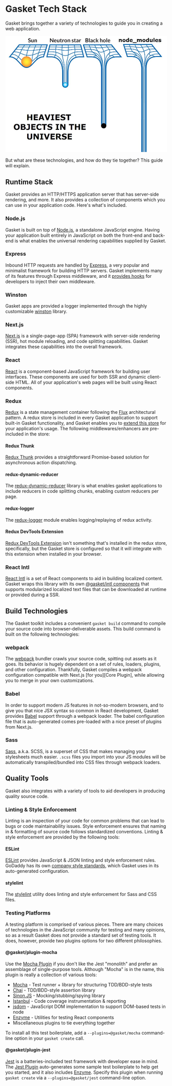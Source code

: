 # Gasket Tech Stack

Gasket brings together a variety of technologies to guide you in creating a web
application.

![Your node_modules](../images/node_modules.jpeg)

But what are these technologies, and how do they tie together? This guide will
explain.

## Runtime Stack

Gasket provides an HTTP/HTTPS application server that has server-side rendering, and
more. It also provides a collection of components which you can use in your application
code. Here's what's included.

### Node.js

Gasket is built on top of [Node.js], a standalone JavaScript engine. Having your
application built entirely in JavaScript on both the front-end and back-end is
what enables the universal rendering capabilities supplied by Gasket.

### Express

Inbound HTTP requests are handled by [Express], a very popular and minimalist
framework for building HTTP servers. Gasket implements many of its features
through Express middleware, and it [provides hooks][Express Plugin] for developers
to inject their own middleware.

### Winston

Gasket apps are provided a logger implemented through the highly customizable
[winston] library.

### Next.js

[Next.js] is a single-page-app (SPA) framework with server-side rendering (SSR),
hot module reloading, and code splitting capabilities. Gasket integrates these
capabilities into the overall framework.

### React

[React] is a component-based JavaScript framework for building user interfaces.
These components are used for both SSR and dynamic client-side HTML. All of your
application's web pages will be built using React components.

### Redux

[Redux] is a state management container following the [Flux] architectural
pattern. A redux store is included in every Gasket application to support
built-in Gasket functionality, and Gasket enables you to
[extend this store][Redux Components] for your application's usage. The
following middlewares/enhancers are pre-included in the store:

#### Redux Thunk

[Redux Thunk] provides a straightforward Promise-based solution for asynchronous
action dispatching.

#### redux-dynamic-reducer

The [redux-dynamic-reducer] library is what enables gasket applications to
include reducers in code splitting chunks, enabling custom reducers per page.

#### redux-logger

The [redux-logger] module enables logging/replaying of redux activity.

#### Redux DevTools Extension

[Redux DevTools Extension] isn't something that's installed in the redux store,
specifically, but the Gasket store is configured so that it will integrate
with this extension when installed in your browser.

### React Intl

[React Intl] is a set of React components to aid in building localized content.
Gasket wraps this library with its own
[@gasket/intl components][Intl Components] that supports modularized localized
text files that can be downloaded at runtime or provided during a SSR.


## Build Technologies

The Gasket toolkit includes a convenient `gasket build` command to compile your
source code into browser-deliverable assets. This build command is built on the
following technologies:

### webpack

The [webpack] bundler crawls your source code, spitting out assets as it goes.
Its behavior is hugely dependent on a set of rules, loaders, plugins, and other
configuration. Thankfully, Gasket compiles a webpack configuration compatible
with Next.js [for you][Core Plugin], while allowing you to merge in
your own customizations.

### Babel

In order to support modern JS features in not-so-modern browsers, and to give
you that nice JSX syntax so common in React development, Gasket provides [Babel]
support through a webpack loader. The babel configuration file that is
auto-generated comes pre-loaded with a nice preset of plugins from Next.js.

### Sass

[Sass], a.k.a. SCSS, is a superset of CSS that makes managing your stylesheets
much easier. `.scss` files you
import into your JS modules will be automatically transpiled/bundled into CSS
files through webpack loaders.

## Quality Tools

Gasket also integrates with a variety of tools to aid developers in producing
quality source code.

### Linting & Style Enforcement

Linting is an inspection of your code for common problems that can lead to bugs
or code maintainability issues. Style enforcement ensures that naming in &
formatting of source code follows standardized conventions. Linting & style
enforcement are provided by the following tools:

#### ESLint

[ESLint] provides JavaScript & JSON linting and style enforcement rules. GoDaddy
has its own [company style standards][godaddy-style], which Gasket uses in its
auto-generated configuration.

#### stylelint

The [stylelint] utility does linting and style enforcement for Sass and CSS
files.

### Testing Platforms

A testing platform is comprised of various pieces. There are many choices of
technologies in the JavaScript community for testing and many opinions, so as a
result Gasket does not provide a standard set of testing tools. It does,
however, provide two plugins options for two different philosophies.

#### @gasket/plugin-mocha

Use the [Mocha Plugin] if you don't like the Jest "monolith" and prefer an
assemblage of single-purpose tools. Although "Mocha" is in the name, this plugin
is really a collection of various tools:

- [Mocha] - Test runner + library for structuring TDD/BDD-style tests
- [Chai] - TDD/BDD-style assertion library
- [Sinon.JS] - Mocking/stubbing/spying library
- [Istanbul] - Code coverage instrumentation & reporting
- [jsdom] - JavaScript DOM implementation to support DOM-based tests in node
- [Enzyme] - Utilities for testing React components
- Miscellaneous plugins to tie everything together

To install all this test boilerplate, add a `--plugins=@gasket/mocha` command-line
option in your `gasket create` call.

#### @gasket/plugin-jest

[Jest] is a batteries-included test framework with developer ease in mind. The
[Jest Plugin] auto-generates some sample test boilerplate to help get you
started, and it also includes [Enzyme]. Specify this plugin when running
`gasket create` via a `--plugins=@gasket/jest` command-line option.

[Babel]: https://babeljs.io/
[Chai]: http://www.chaijs.com/
[Express Plugin]: /packages/gasket-express-plugin
[Enzyme]: http://airbnb.io/enzyme/
[ESLint]: https://eslint.org/
[Express]: http://expressjs.com/
[Flux]: https://facebook.github.io/flux/docs/overview.html
[godaddy-style]: https://github.com/godaddy/javascript
[Intl Components]: /packages/intl
[Intl Plugin]: /packages/gasket-intl-plugin
[Istanbul]: https://github.com/istanbuljs/nyc
[Jest]: https://jestjs.io/
[Jest Plugin]: /packages/gasket-jest-plugin
[jsdom]: https://github.com/jsdom/jsdom
[Mocha]: https://mochajs.org/
[Mocha Plugin]: /packages/gasket-mocha-plugin
[Next.js]: https://nextjs.org/
[Node.js]: https://nodejs.org/en/
[React]: https://reactjs.org/
[React Intl]: https://github.com/yahoo/react-intl
[Redux]: https://redux.js.org/
[Redux Components]: /packages/gasket-redux
[Redux DevTools Extension]: https://github.com/zalmoxisus/redux-devtools-extension
[redux-dynamic-reducer]: https://github.com/ioof-holdings/redux-dynamic-reducer
[redux-logger]: https://github.com/evgenyrodionov/redux-logger
[Redux Thunk]: https://github.com/reduxjs/redux-thunk
[Sass]: https://sass-lang.com/
[Sinon.JS]: https://sinonjs.org/
[stylelint]: https://github.com/stylelint/stylelint
[webpack]: https://webpack.js.org/
[winston]: https://github.com/winstonjs/winston
